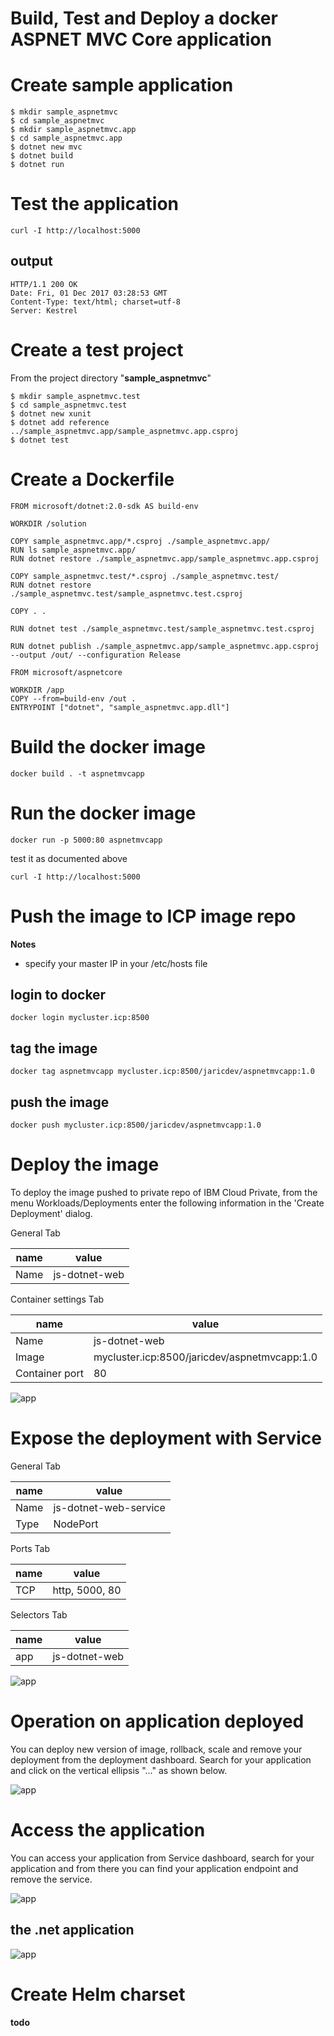 # Build, Test and Deploy a docker ASPNET MVC Core application

# Create sample application

```
$ mkdir sample_aspnetmvc
$ cd sample_aspnetmvc
$ mkdir sample_aspnetmvc.app
$ cd sample_aspnetmvc.app
$ dotnet new mvc
$ dotnet build
$ dotnet run
```

# Test the application

```
curl -I http://localhost:5000
```
## output
```
HTTP/1.1 200 OK
Date: Fri, 01 Dec 2017 03:28:53 GMT
Content-Type: text/html; charset=utf-8
Server: Kestrel
```

# Create a test project
From the project directory "**sample_aspnetmvc**"

```
$ mkdir sample_aspnetmvc.test
$ cd sample_aspnetmvc.test
$ dotnet new xunit
$ dotnet add reference ../sample_aspnetmvc.app/sample_aspnetmvc.app.csproj
$ dotnet test
```

# Create a Dockerfile

```
FROM microsoft/dotnet:2.0-sdk AS build-env

WORKDIR /solution

COPY sample_aspnetmvc.app/*.csproj ./sample_aspnetmvc.app/
RUN ls sample_aspnetmvc.app/
RUN dotnet restore ./sample_aspnetmvc.app/sample_aspnetmvc.app.csproj

COPY sample_aspnetmvc.test/*.csproj ./sample_aspnetmvc.test/
RUN dotnet restore ./sample_aspnetmvc.test/sample_aspnetmvc.test.csproj

COPY . .

RUN dotnet test ./sample_aspnetmvc.test/sample_aspnetmvc.test.csproj

RUN dotnet publish ./sample_aspnetmvc.app/sample_aspnetmvc.app.csproj --output /out/ --configuration Release

FROM microsoft/aspnetcore

WORKDIR /app
COPY --from=build-env /out .
ENTRYPOINT ["dotnet", "sample_aspnetmvc.app.dll"]
```

# Build the docker image

```
docker build . -t aspnetmvcapp
```

# Run the docker image
```
docker run -p 5000:80 aspnetmvcapp
```

test it as documented above
```
curl -I http://localhost:5000
```

# Push the image to ICP image repo
**Notes**
- specify your master IP in your /etc/hosts file

## login to docker
```
docker login mycluster.icp:8500
```

## tag the image
```
docker tag aspnetmvcapp mycluster.icp:8500/jaricdev/aspnetmvcapp:1.0
```

## push the image
```
docker push mycluster.icp:8500/jaricdev/aspnetmvcapp:1.0
```

# Deploy the image
To deploy the image pushed to private repo of IBM Cloud Private, from the menu Workloads/Deployments enter the following information in the 'Create Deployment' dialog.

General Tab

name | value
-----| -----
Name | js-dotnet-web

Container settings Tab

name | value
-----| -----
Name | js-dotnet-web
Image | mycluster.icp:8500/jaricdev/aspnetmvcapp:1.0
Container port | 80

![app](../../images/deployment.png)

# Expose the deployment with Service

General Tab

name | value
-----| -----
Name | js-dotnet-web-service
Type | NodePort

Ports Tab

name | value
-----| -----
TCP | http, 5000, 80

Selectors Tab

name | value
-----| -----
app | js-dotnet-web

![app](../../images/service.png)

# Operation on application deployed
You can deploy new version of image, rollback, scale and remove your deployment from the deployment dashboard. Search for your application and click on the vertical ellipsis "..." as shown below.

![app](../../images/deployment-ops.png)

# Access the application
You can access your application from Service dashboard, search for your application and from there you can find your application endpoint and remove the service.

![app](../../images/service-ops.png)

## the .net application
![app](../../images/app.png)

# Create Helm charset
**todo**
